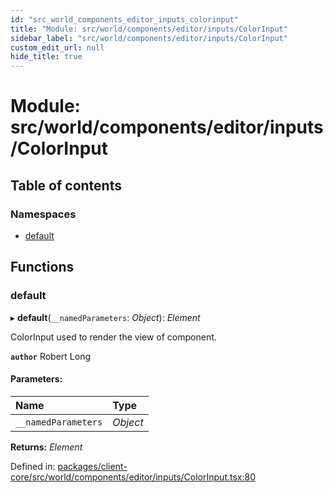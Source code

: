 ```yaml
---
id: "src_world_components_editor_inputs_colorinput"
title: "Module: src/world/components/editor/inputs/ColorInput"
sidebar_label: "src/world/components/editor/inputs/ColorInput"
custom_edit_url: null
hide_title: true
---
```


# Module: src/world/components/editor/inputs/ColorInput

## Table of contents

### Namespaces

- [default](src_world_components_editor_inputs_colorinput.default.md)

## Functions

### default

▸ **default**(`__namedParameters`: *Object*): *Element*

ColorInput used to render the view of component.

**`author`** Robert Long

#### Parameters:

Name | Type |
:------ | :------ |
`__namedParameters` | *Object* |

**Returns:** *Element*

Defined in: [packages/client-core/src/world/components/editor/inputs/ColorInput.tsx:80](https://github.com/xr3ngine/xr3ngine/blob/77d12cea0/packages/client-core/src/world/components/editor/inputs/ColorInput.tsx#L80)
